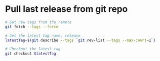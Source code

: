 # Pull last release from git repo
```bash
# Get new tags from the remote
git fetch --tags --force

# Get the latest tag name, release
latestTag=$(git describe --tags `git rev-list --tags --max-count=1`)

# Checkout the latest tag
git checkout $latestTag
```
